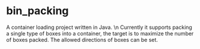 # bin_packing
A container loading project written in Java. \n
Currently it supports packing a single type of boxes into a container, the target is to maximize the number of boxes packed. The allowed directions of boxes can be set. 
